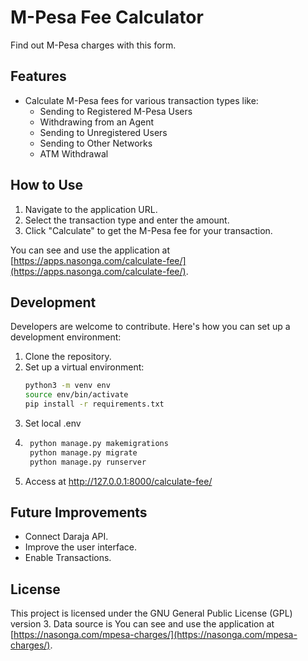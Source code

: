 # M-Pesa Fee Calculator

Find out M-Pesa charges with this form.

## Features

- Calculate M-Pesa fees for various transaction types like:
    - Sending to Registered M-Pesa Users
    - Withdrawing from an Agent
    - Sending to Unregistered Users
    - Sending to Other Networks
    - ATM Withdrawal

## How to Use

1. Navigate to the application URL.
2. Select the transaction type and enter the amount.
3. Click "Calculate" to get the M-Pesa fee for your transaction.

You can see and use the application at [https://apps.nasonga.com/calculate-fee/](https://apps.nasonga.com/calculate-fee/).

## Development

Developers are welcome to contribute. Here's how you can set up a development environment:

1. Clone the repository.
2. Set up a virtual environment:
   ```bash
   python3 -m venv env
   source env/bin/activate
   pip install -r requirements.txt
3. Set local .env
4. ```bash
    python manage.py makemigrations
    python manage.py migrate
    python manage.py runserver
5. Access at http://127.0.0.1:8000/calculate-fee/

## Future Improvements

- Connect Daraja API.
- Improve the user interface.
- Enable Transactions.

## License

This project is licensed under the GNU General Public License (GPL) version 3. Data source is You can see and use the application at [https://nasonga.com/mpesa-charges/](https://nasonga.com/mpesa-charges/).